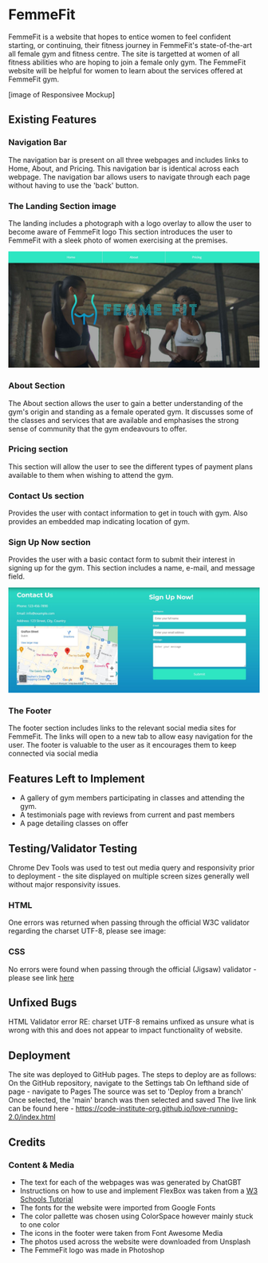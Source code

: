 # FemmeFit

FemmeFit is a website that hopes to entice women to feel confident starting, or continuing, their fitness journey in FemmeFit's state-of-the-art all female gym and fitness centre. The site is targetted at women of all fitness abilities who are hoping to join a female only gym. The FemmeFit website will be helpful for women to learn about the services offered at FemmeFit gym.


[image of Responsivee Mockup]

## Existing Features

### Navigation Bar

The navigation bar is present on all three webpages and includes links to Home, About, and Pricing. This navigation bar is identical across each webpage. The navigation bar allows users to navigate through each page without having to use the 'back' button.

### The Landing Section image

The landing includes a photograph with a logo overlay to allow the user to become aware of FemmeFit logo
This section introduces the user to FemmeFit with a sleek photo of women exercising at the premises. 

![LandingSection](assets/images/landing-section-readme.JPG)

### About Section

The About section allows the user to gain a better understanding of the gym's origin and standing as a female operated gym. It discusses some of the classes and services that are available and emphasises the strong sense of community that the gym endeavours to offer. 

### Pricing section

This section will allow the user to see the different types of payment plans available to them when wishing to attend the gym. 

### Contact Us section

Provides the user with contact information to get in touch with gym. Also provides an embedded map indicating location of gym. 

### Sign Up Now section

Provides the user with a basic contact form to submit their interest in signing up for the gym. This section includes a name, e-mail, and message field. 

![ContactSignUp](assets/images/Contact-signup-section-readme.JPG)

### The Footer

The footer section includes links to the relevant social media sites for FemmeFit. The links will open to a new tab to allow easy navigation for the user.
The footer is valuable to the user as it encourages them to keep connected via social media

## Features Left to Implement
- A gallery of gym members participating in classes and attending the gym. 
- A testimonials page with reviews from current and past members
- A page detailing classes on offer 

## Testing/Validator Testing

Chrome Dev Tools was used to test out media query and responsivity prior to deployment - the site displayed on multiple screen sizes generally well without major responsivity issues. 

### HTML
One errors was returned when passing through the official W3C validator regarding the charset UTF-8, please see image: 

### CSS
No errors were found when passing through the official (Jigsaw) validator - please see link [here](https://jigsaw.w3.org/css-validator/validator?uri=https%3A%2F%2F8000-megc92-v2personal-traini-5iv6y06879.us2.codeanyapp.com%2F&profile=css3svg&usermedium=all&warning=1&vextwarning=&lang=en#css)

## Unfixed Bugs
HTML Validator error RE: charset UTF-8 remains unfixed as unsure what is wrong with this and does not appear to impact functionality of website. 

## Deployment

The site was deployed to GitHub pages. The steps to deploy are as follows:
On the GitHub repository, navigate to the Settings tab
On lefthand side of page - navigate to Pages
The source was set to 'Deploy from a branch' 
Once selected, the 'main' branch was then selected and saved 
The live link can be found here - https://code-institute-org.github.io/love-running-2.0/index.html

## Credits

### Content & Media
- The text for each of the webpages was was generated by ChatGBT
- Instructions on how to use and implement FlexBox was taken  from a [W3 Schools Tutorial](https://www.w3schools.com/css/css3_flexbox.asp)
- The fonts for the website were imported from Google Fonts
- The color pallette was chosen using ColorSpace however mainly stuck to one color 
- The icons in the footer were taken from Font Awesome Media
- The photos used across the website were downloaded from Unsplash
- The FemmeFit logo was made in Photoshop 
